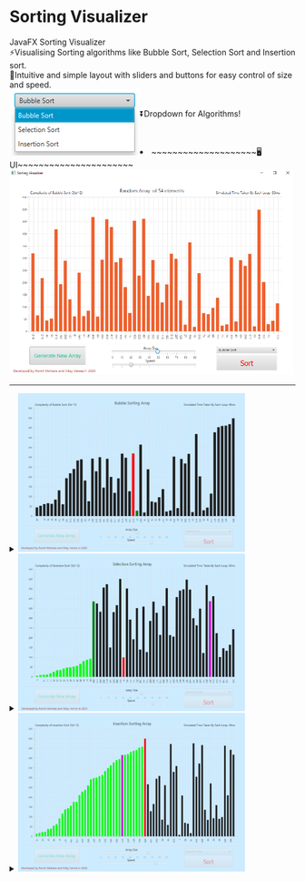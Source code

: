 # Sorting Visualizer
JavaFX Sorting Visualizer<br>
⚡Visualising Sorting algorithms like Bubble Sort, Selection Sort and Insertion sort.<br>
🎯Intuitive and simple layout with sliders and buttons for easy control of size and speed.<br>
<img src='./img/algorithms.png' align='left'>
<br><br>⏬Dropdown for Algorithms!<br><br><br>
<li>~~~~~~~~~~~~~~~~~~~~🖥UI~~~~~~~~~~~~~~~~~~~~~~</li>
<img src='./img/main.png' width='500px'>
<hr>
<details>
  <summary>
    <img src='./img/bubble.png' width='400px'>
  </summary>
        💧Bubble Sort
</details>
<details>
  <summary>
    <img src='./img/seelction.png' width='400px'>
  </summary>
        🔹Selection Sort
</details>
<details>
  <summary>
    <img src='./img/insertion.png' width='400px'>
  </summary>
        📦Insertion Sort
</details>


